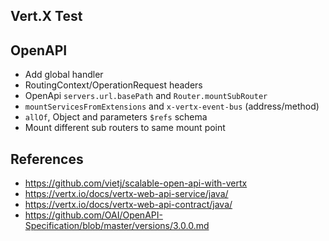 Vert.X Test
-----------

## OpenAPI 

- Add global handler
- RoutingContext/OperationRequest headers
- OpenApi `servers.url.basePath` and `Router.mountSubRouter`
- `mountServicesFromExtensions` and `x-vertx-event-bus` (address/method)
- `allOf`, Object and parameters `$refs` schema
- Mount different sub routers to same mount point

## References

- https://github.com/vietj/scalable-open-api-with-vertx
- https://vertx.io/docs/vertx-web-api-service/java/
- https://vertx.io/docs/vertx-web-api-contract/java/
- https://github.com/OAI/OpenAPI-Specification/blob/master/versions/3.0.0.md
